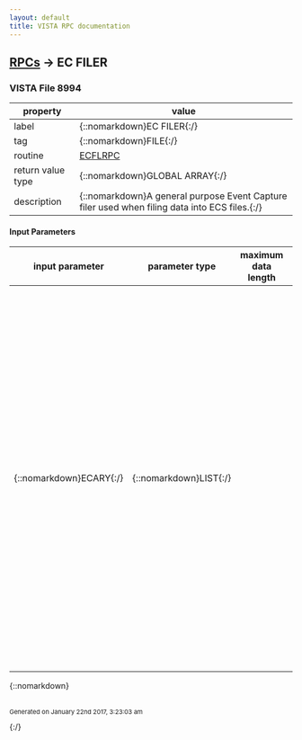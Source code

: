 ```yaml
---
layout: default
title: VISTA RPC documentation
---
```




## [RPCs](TableOfContent.md) &#8594; EC FILER 



### VISTA File 8994 


 property | value 
--- | --- 
 label | {::nomarkdown}EC FILER{:/}
 tag | {::nomarkdown}FILE{:/}
 routine | [ECFLRPC](http://code.osehra.org/dox/Routine_ECFLRPC_source.html)
 return value type | {::nomarkdown}GLOBAL ARRAY{:/}
 description | {::nomarkdown}A general purpose Event Capture filer used when filing data into ECS files.{:/}

#### Input Parameters

| input parameter | parameter type | maximum data length | required | description | 
| --- | --- | --- | --- | --- | 
| {::nomarkdown}ECARY{:/} | {::nomarkdown}LIST{:/} |  | {::nomarkdown}true{:/} | {::nomarkdown}The input array ECARY defines all the fields and values needed for a particular file.  The variable ECARY(\ECFILE\) must always be set to the file number wheredata will be saved.  The following are the options and file available       ECFILE       Option       ------       ------       721          Event Capture Patient File       724          DSS Unit       720.3        EC Event Code Screens       720.4        Event Code Reasons       725          EC Local Procedure       726          Event Capture Category       4            Event Capture Locations       200          Allocate/Deallocate users to Unit       200A         Allocate/Deallocate Units to user       8989.5       Update HFS directory{:/} | 

{::nomarkdown} <br/><br/><p style="font-size: 11px">Generated on January 22nd 2017, 3:23:03 am</p>{:/}